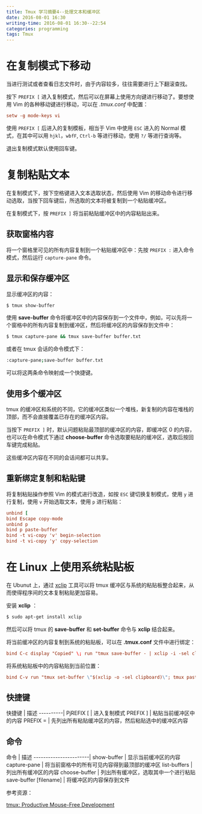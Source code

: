 ```yaml
---
title: Tmux 学习摘要4--处理文本和缓冲区
date: 2016-08-01 16:30
writing-time: 2016-08-01 16:30--22:54
categories: programming
tags: Tmux
---
```


# 在复制模式下移动

当进行测试或者查看日志文件时，由于内容较多，往往需要进行上下翻滚查找。

按下 `PREFIX [` 进入复制模式，然后可以在屏幕上使用方向键进行移动了。要想使用 Vim 的各种移动键进行移动，可以在 *.tmux.conf* 中配置：

```conf
setw -g mode-keys vi
```

使用 `PREFIX [` 后进入的复制模板，相当于 Vim 中使用 `ESC` 进入的 Normal 模式，在其中可以用 `hjkl`，`wbfF`, `Ctrl-b` 等进行移动，使用 `?/` 等进行查询等。

退出复制模式默认使用回车键。

# 复制粘贴文本

在复制模式下，按下空格键进入文本选取状态，然后使用 Vim 的移动命令进行移动选取，当按下回车键后，所选取的文本将被复制到一个粘贴缓冲区。

在复制模式下，按 `PREFIX ]` 将当前粘贴缓冲区中的内容粘贴出来。

## 获取窗格内容

将一个窗格里可见的所有内容复制到一个粘贴缓冲区中：先按 `PREFIX :` 进入命令模式，然后运行 `capture-pane` 命令。

## 显示和保存缓冲区

显示缓冲区的内容：

```sh
$ tmux show-buffer
```

使用 **save-buffer** 命令将缓冲区中的内容保存到一个文件中，例如，可以先将一个窗格中的所有内容复制到缓冲区，然后将缓冲区的内容保存到文件中：

```sh
$ tmux capture-pane && tmux save-buffer buffer.txt
```

或者在 tmux 会话的命令模式下：

```sh
:capture-pane;save-buffer buffer.txt
```

可以将这两条命令映射成一个快捷键。

## 使用多个缓冲区

tmux 的缓冲区和系统的不同，它的缓冲区类似一个堆栈，新复制的内容在堆栈的顶部，而不会直接覆盖已存在的缓冲区内容。

当按下 `PREFIX ]` 时，默认问题粘贴最顶部的缓冲区的内容，即缓冲区 0 的内容，也可以在命令模式下通过 **choose-buffer** 命令选取要粘贴的缓冲区，选取后按回车键完成粘贴。

这些缓冲区内容在不同的会话间都可以共享。

## 重新绑定复制和粘贴键

将复制粘贴操作参照 Vim 的模式进行改造，如按 `ESC` 键切换复制模式，使用 `y` 进行复制，使用 `v` 开始选取文本，使用 `p` 进行粘贴：

```conf
unbind [
bind Escape copy-mode
unbind p
bind p paste-buffer
bind -t vi-copy 'v' begin-selection
bind -t vi-copy 'y' copy-selection
```

# 在 Linux 上使用系统粘贴板

在 Ubunut 上，通过 [xclip](http://sourceforge.net/projects/xclip/) 工具可以将 tmux 缓冲区与系统的粘贴板整合起来，从而使得程序间的文本复制粘贴更加容易。

安装 **xclip** ：

```sh
$ sudo apt-get install xclip
```

然后可以将 tmux 的 **save-buffer** 和 **set-buffer** 命令与 **xclip** 结合起来。

将当前缓冲区的内容复制到系统的粘贴板，可以在 **.tmux.conf** 文件中进行绑定：

```conf
bind C-c display "Copied" \; run "tmux save-buffer - | xclip -i -sel clipboard"
```

将系统粘贴板中的内容粘贴到当前位置：

```conf
bind C-v run "tmux set-buffer \"$(xclip -o -sel clipboard)\"; tmux paste-buffer"
```


## 快捷键

快捷键    | 描述
----------|
PjREFIX [ | 进入复制模式
PREFIX ]  | 粘贴当前缓冲区中的内容
PREFIX =  | 先列出所有粘贴缓冲区的内容，然后粘贴选中的缓冲区内容


## 命令

命令                   | 描述
-----------------------|
show-buffer            | 显示当前缓冲区的内容
capture-pane           | 将当前窗格中的所有可见内容得到最顶部的缓冲区
list-buffers           | 列出所有缓冲区的内容
choose-buffer          | 列出所有缓冲区，选取其中一个进行粘贴
save-buffer [filename] | 将缓冲区的内容保存到文件


参考资源：

[tmux: Productive Mouse-Free Development](https://pragprog.com/book/bhtmux/tmux)

